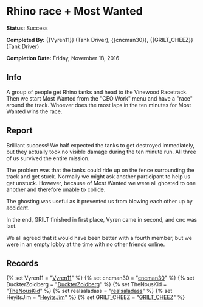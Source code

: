 # Rhino race + Most Wanted

**Status:** Success

**Completed By:** {{Vyren11}} (Tank Driver), {{cncman30}}, {{GRILT_CHEEZ}} (Tank Driver)

**Completion Date:** Friday, November 18, 2016


## Info
A group of people get Rhino tanks and head to the Vinewood Racetrack. Then we start Most Wanted from the "CEO Work" menu and have a "race" around the track. Whoever does the most laps in the ten minutes for Most Wanted wins the race. 

## Report
Brilliant success! We half expected the tanks to get destroyed immediately, but they actually took no visible damage during the ten minute run. All three of us survived the entire mission. 

The problem was that the tanks could ride up on the fence surrounding the track and get stuck. Normally we might ask another participant to help us get unstuck. However, because of Most Wanted we were all ghosted to one another and therefore unable to collide. 

The ghosting was useful as it prevented us from blowing each other up by accident. 

In the end, GRILT finished in first place, Vyren came in second, and cnc was last. 

We all agreed that it would have been better with a fourth member, but we were in an empty lobby at the time with no other friends online. 

## Records

{% set Vyren11 = "<a href='https://socialclub.rockstargames.com/member/vyren11'>Vyren11</a>" %}
{% set cncman30 = "<a href='https://socialclub.rockstargames.com/member/cncman30'>cncman30</a>" %}
{% set DuckterZoidberg = "<a href='https://socialclub.rockstargames.com/member/DuckterZoidberg'>DuckterZoidberg</a>" %}
{% set TheNousKid = "<a href='https://socialclub.rockstargames.com/member/TheNousKid'>TheNousKid</a>" %}
{% set realsaladass = "<a href='https://socialclub.rockstargames.com/member/realsaladass'>realsaladass</a>" %}
{% set HeyitsJim = "<a href='https://socialclub.rockstargames.com/member/HeyitsJim'>HeyitsJim</a>" %}
{% set GRILT_CHEEZ = "<a href='https://socialclub.rockstargames.com/member/GRILT_CHEEZ'>GRILT_CHEEZ</a>" %}